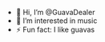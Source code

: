 - 👋 Hi, I’m @GuavaDealer
- 👀 I’m interested in music
- ⚡ Fun fact: I like guavas

<!---
GuavaDealer/GuavaDealer is a ✨ special ✨ repository because its `README.md` (this file) appears on your GitHub profile.
You can click the Preview link to take a look at your changes.
--->
